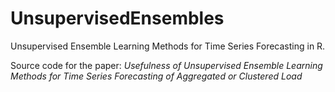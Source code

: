 # UnsupervisedEnsembles
Unsupervised Ensemble Learning Methods for Time Series Forecasting in R.

Source code for the paper: *Usefulness of Unsupervised Ensemble Learning Methods for Time Series Forecasting of Aggregated or Clustered Load*
